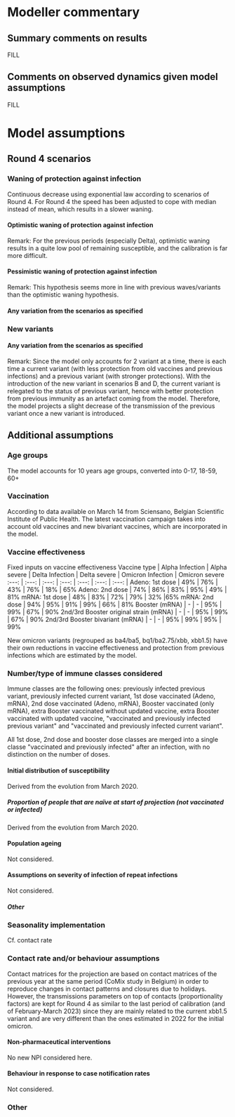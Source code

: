 # Modeller commentary

## Summary comments on results
FILL

## Comments on observed dynamics given model assumptions
FILL

# Model assumptions

## Round 4 scenarios

### Waning of protection against infection
Continuous decrease using exponential law according to scenarios of Round 4.
For Round 4 the speed has been adjusted to cope with median instead of mean, which results in a slower waning.

#### Optimistic waning of protection against infection 
Remark: For the previous periods (especially Delta), optimistic waning results in a quite low pool of remaining susceptible, and the calibration is far more difficult.

#### Pessimistic waning of protection against infection
Remark: This hypothesis seems more in line with previous waves/variants than the optimistic waning hypothesis.

#### Any variation from the scenarios as specified

### New variants

#### Any variation from the scenarios as specified
Remark: Since the model only accounts for 2 variant at a time, there is each time a current variant (with less protection from old vaccines and previous infections) and a previous variant (with stronger protections). With the introduction of the new variant in scenarios B and D, the current variant is relegated to the status of previous variant, hence with better protection from previous immunity as an artefact coming from the model. Therefore, the model projects a slight decrease of the transmission of the previous variant once a new variant is introduced.

## Additional assumptions

### Age groups 
The model accounts for 10 years age groups, converted into 0-17, 18-59, 60+

### Vaccination
According to data available on March 14 from Sciensano, Belgian Scientific Institute of Public Health. The latest vaccination campaign takes into account old vaccines and new bivariant vaccines, which are incorporated in the model.

### Vaccine effectiveness
Fixed inputs on vaccine effectiveness
Vaccine type | Alpha Infection | Alpha severe | Delta Infection | Delta severe | Omicron Infection | Omicron severe
:---: | :---: | :---: | :---: | :---: | :---: | :---: | 
Adeno: 1st dose | 49% | 76% | 43% | 76% | 18% | 65%
Adeno: 2nd dose | 74% | 86% | 83% | 95% | 49% | 81%
mRNA: 1st dose | 48% | 83% | 72% | 79% | 32% |65%
mRNA: 2nd dose | 94% | 95% | 91% | 99% | 66% | 81%
Booster (mRNA) | - | - | 95% | 99% | 67% | 90%
2nd/3rd Booster original strain (mRNA) | - | - | 95% | 99% | 67% | 90%
2nd/3rd Booster bivariant (mRNA)  | - | - | 95% | 99% | 95% | 99%

New omicron variants (regrouped as ba4/ba5, bq1/ba2.75/xbb, xbb1.5) have their own reductions in vaccine effectiveness and protection from previous infections which are estimated by the model.

### Number/type of immune classes considered
Immune classes are the following ones: previously infected previous variant, previously infected current variant, 1st dose vaccinated (Adeno, mRNA), 2nd dose vaccinated (Adeno, mRNA), Booster vaccinated (only mRNA), extra Booster vaccinated without updated vaccine, extra Booster vaccinated with updated vaccine, "vaccinated and previously infected previous variant" and  "vaccinated and previously infected current variant".

All 1st dose, 2nd dose and booster dose classes are merged into a single classe "vaccinated and previously infected" after an infection, with no distinction on the number of doses.

#### Initial distribution of susceptibility 
Derived from the evolution from March 2020.

##### Proportion of people that are naïve at start of projection (not vaccinated or infected)
Derived from the evolution from March 2020.

#### Population ageing 
Not considered.

#### Assumptions on severity of infection of repeat infections
Not considered.

##### Other

### Seasonality implementation
Cf. contact rate

### Contact rate and/or behaviour assumptions
Contact matrices for the projection are based on contact matrices of the previous year at the same period (CoMix study in Belgium) in order to reproduce changes in contact patterns and closures due to holidays.
However, the transmissions parameters on top of contacts (proportionality factors) are kept for Round 4 as similar to the last period of calibration (and of February-March 2023) since they are mainly related to the current xbb1.5 variant and are very different than the ones estimated in 2022 for the initial omicron.

#### Non-pharmaceutical interventions
No new NPI considered here.

#### Behaviour in response to case notification rates
Not considered.

### Other

